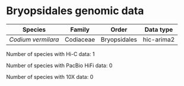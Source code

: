 # Bryopsidales genomic data

| Species | Family | Order | Data type |
| -- | --- | --- | --- |
| *Codium vermilara* | Codiaceae | Bryopsidales | hic-arima2 |

Number of species with Hi-C data: 1

Number of species with PacBio HiFi data: 0

Number of species with 10X data: 0
